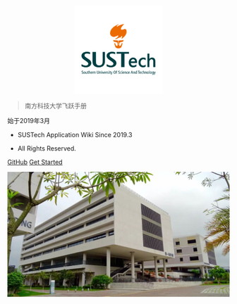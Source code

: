 <p align="center">
  <a href="https://sustech-application.github.io/2020-Fall">
    <img alt="docsify" src="src/_media/SUSTech_University_Logo.png" height="200">
  </a>
</p>


> <middle>南方科技大学飞跃手册</middle>

始于2019年3月

<!-- > SUSTech Application Wiki -->

- SUSTech Application Wiki Since 2019.3

- All Rights Reserved.

[GitHub](https://github.com/SUSTech-Application/2020-Fall)
[Get Started](#南方科技大学飞跃手册-2020-Fall)

![](src/_media/bg.jpeg)
